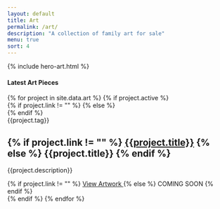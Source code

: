 ```yaml
---
layout: default
title: Art
permalink: /art/
description: "A collection of family art for sale"
menu: true
sort: 4
---
```

{% include hero-art.html %}
<div class="container">
	<div class="row">
		<div class="col col-12">
			<h4 class="lates-title">Latest Art Pieces</h4>
		</div>
	</div>
</div>
<div class="container">
	<div class="row">
        {% for project in site.data.art %}
            {% if project.active %}
            <!-- begin article loop -->
            <div class="article">
                <div class="container">
                    <div class="article__wrapper">
                    {% if project.link != "" %}
                        <a href="{{project.link}}" title="{{project.title}}" target="_blank" rel="noopener noreferrer" class="article__image" style="background-image: url({{project.image}})"></a>
                    {% else %}
                        <div class="article__image" style="background-image: url({{project.image}})"></div>
                    {% endif %}
                    <div class="article__content ">
                        <div class="article-tags">
                        <div class="article-tags__box">
                            <span class="article__tag">{{project.tag}}</span>
                        </div>
                        </div>
                        <h2 class="article__title">
                        {% if project.link != "" %}
                            <a href="{{project.link}}" title="{project.title}}" target="_blank" rel="noopener noreferrer">{{project.title}}</a>
                        {% else %}
                            {{project.title}}
                        {% endif %}
                        </h2>
                        <p class="article__excerpt">{{project.description}}</p>
                        <div class="article__footer">
                        {% if project.link != "" %}
                            <a href="{{project.link}}" title="{project.title}}" class="read-more" target="_blank" rel="noopener noreferrer">View Artwork <i class="ion ion-ios-arrow-forward"></i></a>
                        {% else %}
                            <span class="read-more">COMING SOON</span>
                        {% endif %}
                        </div>
                    </div>
                    </div>
                </div>
            </div>
            <!-- end article -->
         {% endif %}
        {% endfor %}
    </div><!-- end Row -->
</div><!-- end Container -->